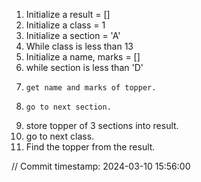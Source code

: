1. Initialize a result = []
2. Initialize a class = 1
3. Initialize a section = 'A'
4. While class is less than 13
5.   Initialize a name, marks = []
6.   while section is less than 'D'
7.     get name and marks of topper.
8.     go to next section.
9.   store topper of 3 sections into result.
10.  go to next class.
11. Find the topper from the result.
 










			



// Commit timestamp: 2024-03-10 15:56:00